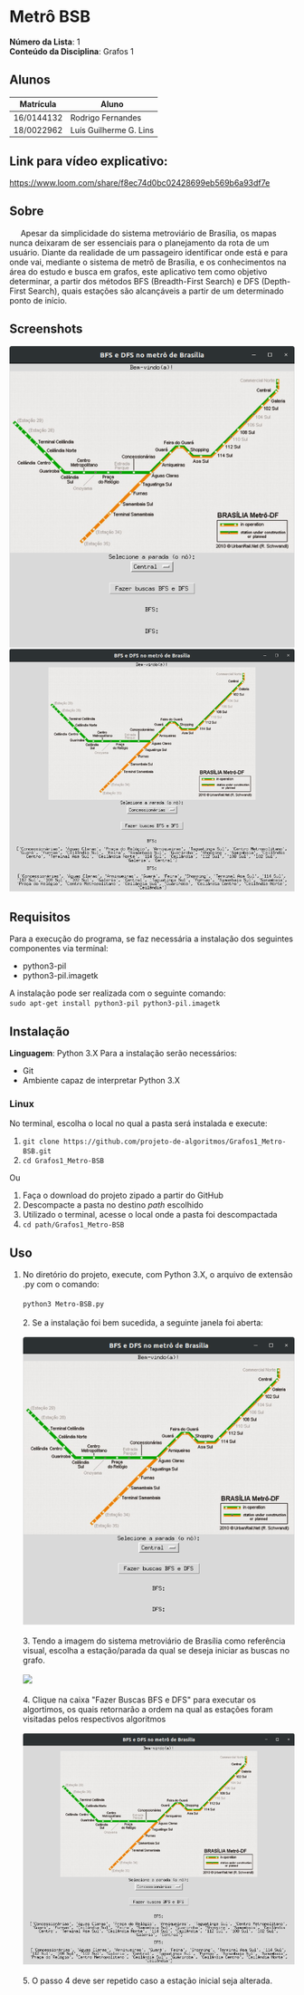 # Metrô BSB

**Número da Lista**: 1 <br>
**Conteúdo da Disciplina**: Grafos 1 <br>

## Alunos
|Matrícula | Aluno |
| -- | -- |
| 16/0144132  |  Rodrigo Fernandes |
| 18/0022962  |  Luís Guilherme G. Lins |

## Link para vídeo explicativo:
https://www.loom.com/share/f8ec74d0bc02428699eb569b6a93df7e

## Sobre 
&nbsp;&nbsp;&nbsp;&nbsp; Apesar da simplicidade do sistema metroviário de Brasília, os mapas nunca deixaram de ser essenciais para o planejamento da rota de um usuário. Diante da realidade de um passageiro identificar onde está e para onde vai, mediante o sistema de metrô de Brasília, e os conhecimentos na área do estudo e busca em grafos, este aplicativo tem como objetivo determinar, a partir dos métodos BFS (Breadth-First Search) e DFS (Depth-First Search), quais estações são alcançáveis a partir de um determinado ponto de início.

## Screenshots
![](Main.png)  ![](End.png)

## Requisitos
Para a execução do programa, se faz necessária a instalação dos seguintes componentes via terminal:
* python3-pil
* python3-pil.imagetk

A instalação pode ser realizada com o seguinte comando: <br>
```sudo apt-get install python3-pil python3-pil.imagetk```

## Instalação 
**Linguagem**: Python 3.X
Para a instalação serão necessários:
* Git
* Ambiente capaz de interpretar Python 3.X

### Linux
No terminal, escolha o local no qual a pasta será instalada e execute:
1. ```git clone https://github.com/projeto-de-algoritmos/Grafos1_Metro-BSB.git```
2. ```cd Grafos1_Metro-BSB```

Ou

1. Faça o download do projeto zipado a partir do GitHub
2. Descompacte a pasta no destino _path_ escolhido
3. Utilizado o terminal, acesse o local onde a pasta foi descompactada
4. ```cd path/Grafos1_Metro-BSB```

## Uso 
1. No diretório do projeto, execute, com Python 3.X, o arquivo de extensão .py com o comando: <br><br>
```python3 Metro-BSB.py``` <br>
<br>2. Se a instalação foi bem sucedida, a seguinte janela foi aberta: <br><br>
![](Main.png) <br>
<br>3. Tendo a imagem do sistema metroviário de Brasília como referência visual, escolha a estação/parada da qual se deseja iniciar as buscas no grafo. <br><br>
![](Select.png) <br>
<br>4. Clique na caixa "Fazer Buscas BFS e DFS" para executar os algortimos, os quais retornarão a ordem na qual as estações foram visitadas pelos respectivos algoritmos <br><br>
![](End.png) <br>
<br>5. O passo 4 deve ser repetido caso a estação inicial seja alterada. <br><br>




